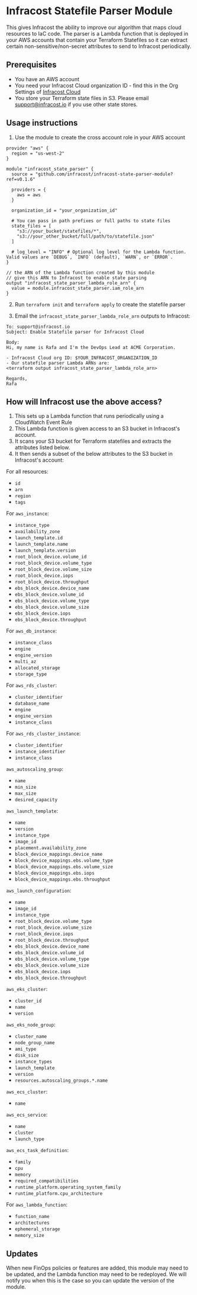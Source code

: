 # Infracost Statefile Parser Module

This gives Infracost the ability to improve our algorithm that maps cloud resources to IaC code. The parser is a Lambda function that is deployed in your AWS accounts that contain your Terraform Statefiles so it can extract certain non-sensitive/non-secret attributes to send to Infracost periodically.

## Prerequisites
- You have an AWS account
- You need your Infracost Cloud organization ID - find this in the Org Settings of [Infracost Cloud](https://dashboard.infracost.io)
- You store your Terraform state files in S3. Please email support@infracost.io if you use other state stores.

## Usage instructions

1. Use the module to create the cross account role in your AWS account

```hcl
provider "aws" {
  region = "us-west-2"
}

module "infracost_state_parser" {
  source = "github.com/infracost/infracost-state-parser-module?ref=v0.1.6"

  providers = {
    aws = aws
  }

  organization_id = "your_organization_id"

  # You can pass in path prefixes or full paths to state files
  state_files = [
    "s3://your_bucket/statefiles/*",
    "s3://your_other_bucket/full/path/to/statefile.json"
  ]

  # log_level = "INFO" # Optional log level for the Lambda function. Valid values are `DEBUG`, `INFO` (default), `WARN`, or `ERROR`.
}

// the ARN of the Lambda function created by this module
// give this ARN to Infracost to enable state parsing
output "infracost_state_parser_lambda_role_arn" {
  value = module.infracost_state_parser.iam_role_arn
}
```

2. Run `terraform init` and `terraform apply` to create the statefile parser

3. Email the `infracost_state_parser_lambda_role_arn` outputs to Infracost:

```text
To: support@infracost.io
Subject: Enable Statefile parser for Infracost Cloud

Body:
Hi, my name is Rafa and I'm the DevOps Lead at ACME Corporation.

- Infracost Cloud org ID: $YOUR_INFRACOST_ORGANIZATION_ID
- Our statefile parser Lambda ARNs are:
<terraform output infracost_state_parser_lambda_role_arn>

Regards,
Rafa
```

## How will Infracost use the above access?

1. This sets up a Lambda function that runs periodically using a CloudWatch Event Rule
2. This Lambda function is given access to an S3 bucket in Infracost's account.
2. It scans your S3 bucket for Terraform statefiles and extracts the attributes listed below.
3. It then sends a subset of the below attributes to the S3 bucket in Infracost's account:

For all resources:
 * `id`
 * `arn`
 * `region`
 * `tags`

For `aws_instance`:
 * `instance_type`
 * `availability_zone`
 * `launch_template.id`
 * `launch_template.name`
 * `launch_template.version`
 * `root_block_device.volume_id`
 * `root_block_device.volume_type`
 * `root_block_device.volume_size`
 * `root_block_device.iops`
 * `root_block_device.throughput`
 * `ebs_block_device.device_name`
 * `ebs_block_device.volume_id`
 * `ebs_block_device.volume_type`
 * `ebs_block_device.volume_size`
 * `ebs_block_device.iops`
 * `ebs_block_device.throughput`

For `aws_db_instance`:
 * `instance_class`
 * `engine`
 * `engine_version`
 * `multi_az`
 * `allocated_storage`
 * `storage_type`

For `aws_rds_cluster`:
 * `cluster_identifier`
 * `database_name`
 * `engine`
 * `engine_version`
 * `instance_class`

For `aws_rds_cluster_instance`:
 * `cluster_identifier`
 * `instance_identifier`
 * `instance_class`

`aws_autoscaling_group`:
 * `name`
 * `min_size`
 * `max_size`
 * `desired_capacity`

`aws_launch_template`:
 * `name`
 * `version`
 * `instance_type`
 * `image_id`
 * `placement.availability_zone`
 * `block_device_mappings.device_name`
 * `block_device_mappings.ebs.volume_type`
 * `block_device_mappings.ebs.volume_size`
 * `block_device_mappings.ebs.iops`
 * `block_device_mappings.ebs.throughput`

`aws_launch_configuration`:
 * `name`
 * `image_id`
 * `instance_type`
 * `root_block_device.volume_type`
 * `root_block_device.volume_size`
 * `root_block_device.iops`
 * `root_block_device.throughput`
 * `ebs_block_device.device_name`
 * `ebs_block_device.volume_id`
 * `ebs_block_device.volume_type`
 * `ebs_block_device.volume_size`
 * `ebs_block_device.iops`
 * `ebs_block_device.throughput`

`aws_eks_cluster`:
 * `cluster_id`
 * `name`
 * `version`

`aws_eks_node_group`:
 * `cluster_name`
 * `node_group_name`
 * `ami_type`
 * `disk_size`
 * `instance_types`
 * `launch_template`
 * `version`
 * `resources.autoscaling_groups.*.name`

`aws_ecs_cluster`:
 * `name`

`aws_ecs_service`:
 * `name`
 * `cluster`
 * `launch_type`

`aws_ecs_task_definition`:
 * `family`
 * `cpu`
 * `memory`
 * `required_compatibilities`
 * `runtime_platform.operating_system_family`
 * `runtime_platform.cpu_architecture`

For `aws_lambda_function`:
 * `function_name`
 * `architectures`
 * `ephemeral_storage`
 * `memory_size`

## Updates

When new FinOps policies or features are added, this module may need to be updated, and the Lambda function may need to be redeployed. We will notify you when this is the case so you can update the version of the module.
